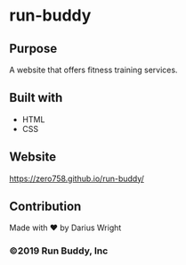 # run-buddy

## Purpose
A website that offers fitness training services.

## Built with
* HTML
* CSS

## Website
https://zero758.github.io/run-buddy/

## Contribution
Made with ❤️ by Darius Wright

### ©️2019 Run Buddy, Inc
